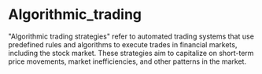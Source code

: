 # Algorithmic_trading
"Algorithmic trading strategies" refer to automated trading systems that use predefined rules and algorithms to execute trades in financial markets, including the stock market. These strategies aim to capitalize on short-term price movements, market inefficiencies, and other patterns in the market.
